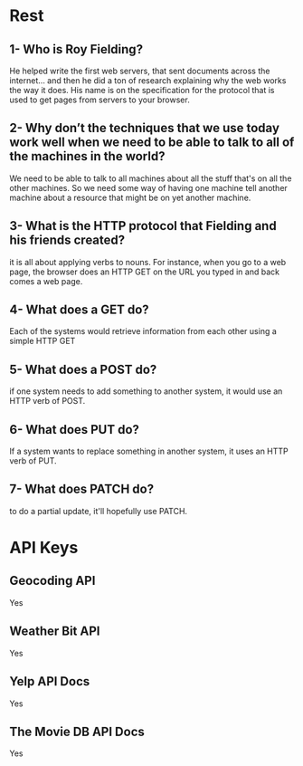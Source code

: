 # Rest

## 1- Who is Roy Fielding?

He helped write the first web servers, that sent documents across the internet… and then he did a ton of research explaining why the web works the way it does. His name is on the specification for the protocol that is used to get pages from servers to your browser.

## 2- Why don’t the techniques that we use today work well when we need to be able to talk to all of the machines in the world?

We need to be able to talk to all machines about all the stuff that's on all the other machines. So we need some way of having one machine tell another machine about a resource that might be on yet another machine.

## 3- What is the HTTP protocol that Fielding and his friends created?

it is all about applying verbs to nouns. For instance, when you go to a web page, the browser does an HTTP GET on the URL you typed in and back comes a web page.

## 4- What does a GET do?

Each of the systems would retrieve information from each other using a simple HTTP GET

## 5- What does a POST do?

if one system needs to add something to another system, it would use an HTTP verb of POST.

## 6- What does PUT do?

If a system wants to replace something in another system, it uses an HTTP verb of PUT.

## 7- What does PATCH do?

to do a partial update, it'll hopefully use PATCH.

# API Keys

## Geocoding API

Yes

## Weather Bit API

Yes

## Yelp API Docs

Yes

## The Movie DB API Docs

Yes